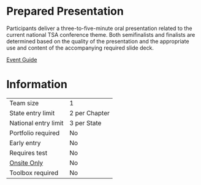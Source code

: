 # Prepared Presentation

Participants deliver a three-to-five-minute oral presentation
related to the current national TSA conference theme. Both
semifinalists and finalists are determined based on the quality
of the presentation and the appropriate use and content of the
accompanying required slide deck.

[Event Guide](https://lwsd.sharepoint.com/:b:/r/sites/GR-JHS-TechnologyStudentAssociation-SCA/Shared%20Documents/23-24/Competition/Event%20Guides/HS%20-%20Prepared%20Presentation.pdf)

# Information

|                        |               |
| ---------------------- | ------------- |
| Team size              | 1             |
| State entry limit      | 2 per Chapter |
| National entry limit   | 3 per State   |
| Portfolio required     | No            |
| Early entry            | No            |
| Requires test          | No            |
| [Onsite Only](/#terms) | No            |
| Toolbox required       | No            |
